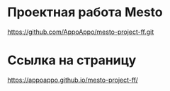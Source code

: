 # Проектная работа Mesto
https://github.com/AppoAppo/mesto-project-ff.git
# Ссылка на страницу
https://appoappo.github.io/mesto-project-ff/